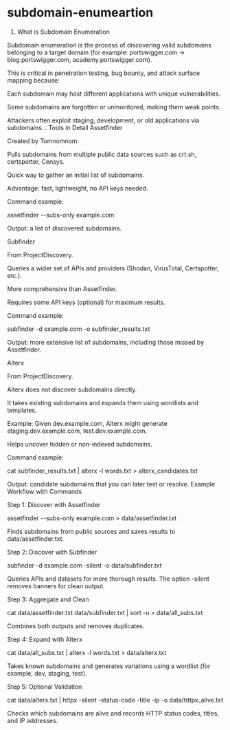 # subdomain-enumeartion
1. What is Subdomain Enumeration

Subdomain enumeration is the process of discovering valid subdomains belonging to a target domain (for example: portswigger.com → blog.portswigger.com, academy.portswigger.com).

This is critical in penetration testing, bug bounty, and attack surface mapping because:

Each subdomain may host different applications with unique vulnerabilities.

Some subdomains are forgotten or unmonitored, making them weak points.

Attackers often exploit staging, development, or old applications via subdomains.
. Tools in Detail
Assetfinder

Created by Tomnomnom.

Pulls subdomains from multiple public data sources such as crt.sh, certspotter, Censys.

Quick way to gather an initial list of subdomains.

Advantage: fast, lightweight, no API keys needed.

Command example:

assetfinder --subs-only example.com


Output: a list of discovered subdomains.

Subfinder

From ProjectDiscovery.

Queries a wider set of APIs and providers (Shodan, VirusTotal, Certspotter, etc.).

More comprehensive than Assetfinder.

Requires some API keys (optional) for maximum results.

Command example:

subfinder -d example.com -o subfinder_results.txt


Output: more extensive list of subdomains, including those missed by Assetfinder.

Alterx

From ProjectDiscovery.

Alterx does not discover subdomains directly.

It takes existing subdomains and expands them using wordlists and templates.

Example: Given dev.example.com, Alterx might generate staging.dev.example.com, test.dev.example.com.

Helps uncover hidden or non-indexed subdomains.

Command example:

cat subfinder_results.txt | alterx -l words.txt > alterx_candidates.txt


Output: candidate subdomains that you can later test or resolve.
Example Workflow with Commands

Step 1: Discover with Assetfinder

assetfinder --subs-only example.com > data/assetfinder.txt


Finds subdomains from public sources and saves results to data/assetfinder.txt.

Step 2: Discover with Subfinder

subfinder -d example.com -silent -o data/subfinder.txt


Queries APIs and datasets for more thorough results. The option -silent removes banners for clean output.

Step 3: Aggregate and Clean

cat data/assetfinder.txt data/subfinder.txt | sort -u > data/all_subs.txt


Combines both outputs and removes duplicates.

Step 4: Expand with Alterx

cat data/all_subs.txt | alterx -l words.txt > data/alterx.txt


Takes known subdomains and generates variations using a wordlist (for example, dev, staging, test).

Step 5: Optional Validation

cat data/alterx.txt | httpx -silent -status-code -title -ip -o data/httpx_alive.txt


Checks which subdomains are alive and records HTTP status codes, titles, and IP addresses.
